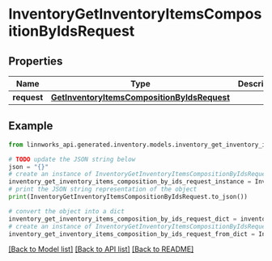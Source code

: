 # InventoryGetInventoryItemsCompositionByIdsRequest


## Properties

Name | Type | Description | Notes
------------ | ------------- | ------------- | -------------
**request** | [**GetInventoryItemsCompositionByIdsRequest**](GetInventoryItemsCompositionByIdsRequest.md) |  | [optional] 

## Example

```python
from linnworks_api.generated.inventory.models.inventory_get_inventory_items_composition_by_ids_request import InventoryGetInventoryItemsCompositionByIdsRequest

# TODO update the JSON string below
json = "{}"
# create an instance of InventoryGetInventoryItemsCompositionByIdsRequest from a JSON string
inventory_get_inventory_items_composition_by_ids_request_instance = InventoryGetInventoryItemsCompositionByIdsRequest.from_json(json)
# print the JSON string representation of the object
print(InventoryGetInventoryItemsCompositionByIdsRequest.to_json())

# convert the object into a dict
inventory_get_inventory_items_composition_by_ids_request_dict = inventory_get_inventory_items_composition_by_ids_request_instance.to_dict()
# create an instance of InventoryGetInventoryItemsCompositionByIdsRequest from a dict
inventory_get_inventory_items_composition_by_ids_request_from_dict = InventoryGetInventoryItemsCompositionByIdsRequest.from_dict(inventory_get_inventory_items_composition_by_ids_request_dict)
```
[[Back to Model list]](../README.md#documentation-for-models) [[Back to API list]](../README.md#documentation-for-api-endpoints) [[Back to README]](../README.md)



